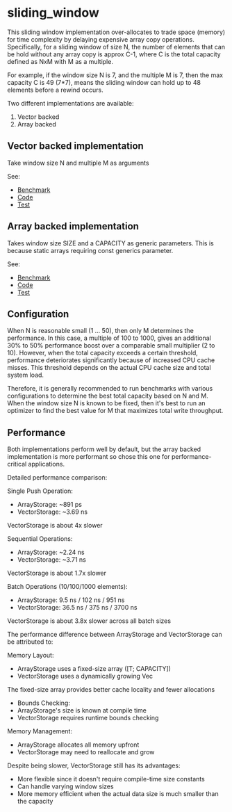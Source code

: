 [//]: # (---)

[//]: # (SPDX-License-Identifier: MIT)

[//]: # (---)

# sliding_window

This sliding window implementation over-allocates to trade space (memory) for time complexity by delaying expensive
array copy operations.
Specifically, for a sliding window of size N, the number of elements that can be hold without any array copy
is approx C-1, where C is the total capacity defined as NxM with M as a multiple.

For example, if the window size N is 7, and the multiple M is 7, then the max capacity C is 49 (7*7),
means the sliding window can hold up to 48 elements before a rewind occurs.

Two different implementations are available:

1) Vector backed
2) Array backed

## Vector backed implementation

Take window size N and multiple M as arguments

See:

* [Benchmark](../benches/benchmarks/bench_window_vec.rs)
* [Code](../src/window_type/storage_vec.rs)
* [Test](../tests/window_vector_backed_tests.rs)

## Array backed implementation

Takes window size SIZE and a CAPACITY as generic parameters.
This is because static arrays requiring const generics parameter.

See:

* [Benchmark](../benches/benchmarks/bench_window_arr.rs)
* [Code](../src/window_type/storage_array.rs)
* [Test](../tests/window_array_backed_tests.rs)

## Configuration

When N is reasonable small (1 ... 50), then only M determines the performance. In this case, a multiple of 100 to 1000,
gives an additional 30% to 50% performance boost over a comparable small multiplier (2 to 10). However,
when the total capacity exceeds a certain threshold, performance deteriorates significantly because of increased CPU
cache misses.
This threshold depends on the actual CPU cache size and total system load.

Therefore, it is generally recommended to run benchmarks with various configurations
to determine the best total capacity based on N and M. When the window size N is known to be fixed,
then it's best to run an optimizer to find the best value for M that maximizes total write throughput.

## Performance

Both implementations perform well by default, but the array backed implementation is more performant so 
chose this one for performance-critical applications. 

Detailed performance comparison:

Single Push Operation:
* ArrayStorage: ~891 ps
*  VectorStorage: ~3.69 ns

VectorStorage is about 4x slower

Sequential Operations:
* ArrayStorage: ~2.24 ns
* VectorStorage: ~3.71 ns

VectorStorage is about 1.7x slower

Batch Operations (10/100/1000 elements):
* ArrayStorage: 9.5 ns / 102 ns / 951 ns
* VectorStorage: 36.5 ns / 375 ns / 3700 ns

VectorStorage is about 3.8x slower across all batch sizes

The performance difference between ArrayStorage and VectorStorage can be attributed to:

Memory Layout:
* ArrayStorage uses a fixed-size array ([T; CAPACITY])
* VectorStorage uses a dynamically growing Vec

The fixed-size array provides better cache locality and fewer allocations
* Bounds Checking:
* ArrayStorage's size is known at compile time
* VectorStorage requires runtime bounds checking

Memory Management:
* ArrayStorage allocates all memory upfront
* VectorStorage may need to reallocate and grow

Despite being slower, VectorStorage still has its advantages:

* More flexible since it doesn't require compile-time size constants
* Can handle varying window sizes
* More memory efficient when the actual data size is much smaller than the capacity

